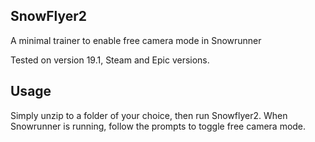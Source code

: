 ## SnowFlyer2

A minimal trainer to enable free camera mode in Snowrunner

Tested on version 19.1,  Steam and Epic versions.

## Usage

Simply unzip to a folder of your choice, then run Snowflyer2.
When Snowrunner is running, follow the prompts to toggle free camera mode.